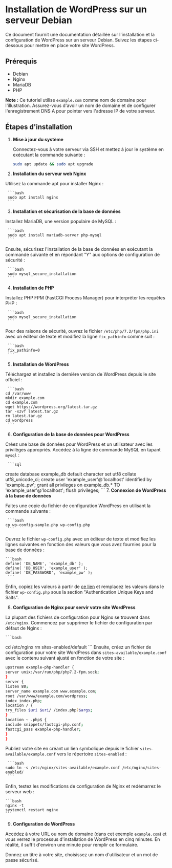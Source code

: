 # Installation de WordPress sur un serveur Debian

Ce document fournit une documentation détaillée sur l'installation et la configuration de WordPress sur un serveur Debian. Suivez les étapes ci-dessous pour mettre en place votre site WordPress.

## Prérequis

- Debian
- Nginx
- MariaDB
- PHP

**Note :** Ce tutoriel utilise `example.com` comme nom de domaine pour l'illustration. Assurez-vous d'avoir un nom de domaine et de configurer l'enregistrement DNS A pour pointer vers l'adresse IP de votre serveur.

## Étapes d'installation

1. **Mise à jour du système**

   Connectez-vous à votre serveur via SSH et mettez à jour le système en exécutant la commande suivante :

     ```bash
     sudo apt update && sudo apt upgrade
     ```

2. **Installation du serveur web Nginx**

Utilisez la commande apt pour installer Nginx :

     ```bash
     sudo apt install nginx
     ```
3. **Installation et sécurisation de la base de données**

Installez MariaDB, une version populaire de MySQL :

     ```bash
     sudo apt install mariadb-server php-mysql
     ```
Ensuite, sécurisez l'installation de la base de données en exécutant la commande suivante et en répondant "Y" aux options de configuration de sécurité :

     ```bash
     sudo mysql_secure_installation
     ```
4. **Installation de PHP**

Installez PHP FPM (FastCGI Process Manager) pour interpréter les requêtes PHP :

     ```bash
     sudo mysql_secure_installation
     ```
Pour des raisons de sécurité, ouvrez le fichier `/etc/php/7.2/fpm/php.ini` avec un éditeur de texte et modifiez la ligne `fix_pathinfo` comme suit :

     ```bash
     fix_pathinfo=0
     ```
5. **Installation de WordPress**

Téléchargez et installez la dernière version de WordPress depuis le site officiel :

     ```bash
    cd /var/www
    mkdir example.com
    cd example.com
    wget https://wordpress.org/latest.tar.gz
    tar -xzvf latest.tar.gz
    rm latest.tar.gz
    cd wordpress
     ```
6. **Configuration de la base de données pour WordPress**

Créez une base de données pour WordPress et un utilisateur avec les privilèges appropriés. Accédez à la ligne de commande MySQL en tapant `mysql` :

     ```sql
create database example_db default character set utf8 collate utf8_unicode_ci;
create user 'example_user'@'localhost' identified by 'example_pw';
grant all privileges on example_db.* TO 'example_user'@'localhost';
flush privileges;
     ```
7. **Connexion de WordPress à la base de données**

Faites une copie du fichier de configuration WordPress en utilisant la commande suivante :

     ```bash
    cp wp-config-sample.php wp-config.php
     ```
Ouvrez le fichier `wp-config.php` avec un éditeur de texte et modifiez les lignes suivantes en fonction des valeurs que vous avez fournies pour la base de données :

    ```bash
    define( 'DB_NAME', 'example_db' );
    define( 'DB_USER', 'example_user' );
    define( 'DB_PASSWORD', 'example_pw' );
     ```

Enfin, copiez les valeurs à partir de [ce lien](https://api.wordpress.org/secret-key/1.1/salt) et remplacez les valeurs dans le fichier `wp-config.php` sous la section "Authentication Unique Keys and Salts".

8. **Configuration de Nginx pour servir votre site WordPress**

La plupart des fichiers de configuration pour Nginx se trouvent dans `/etc/nginx`. Commencez par supprimer le fichier de configuration par défaut de Nginx :

    ```bash
cd /etc/nginx
rm sites-enabled/default
     ```
Ensuite, créez un fichier de configuration pour votre site WordPress dans `sites-available/example.conf` avec le contenu suivant ajusté en fonction de votre site :

```bash
upstream example-php-handler {
server unix:/var/run/php/php7.2-fpm.sock;
}
server {
listen 80;
server_name example.com www.example.com;
root /var/www/example.com/wordpress;
index index.php;
location / {
try_files $uri $uri/ /index.php?$args;
}
location ~ .php$ {
include snippets/fastcgi-php.conf;
fastcgi_pass example-php-handler;
}
}
```
Publiez votre site en créant un lien symbolique depuis le fichier `sites-available/example.conf` vers le répertoire `sites-enabled` :
   
     ```bash
    sudo ln -s /etc/nginx/sites-available/example.conf /etc/nginx/sites-enabled/
     ```
Enfin, testez les modifications de configuration de Nginx et redémarrez le serveur web :

    ```bash
    nginx -t
    systemctl restart nginx
    ```

9. **Configuration de WordPress**

Accédez à votre URL ou nom de domaine (dans cet exemple `example.com`) et vous verrez le processus d'installation de WordPress en cinq minutes. En réalité, il suffit d'environ une minute pour remplir ce formulaire.

Donnez un titre à votre site, choisissez un nom d'utilisateur et un mot de passe sécurisé.


